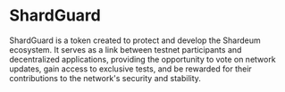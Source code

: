 # ShardGuard
ShardGuard is a token created to protect and develop the Shardeum ecosystem. It serves as a link between testnet participants and decentralized applications, providing the opportunity to vote on network updates, gain access to exclusive tests, and be rewarded for their contributions to the network's security and stability.
